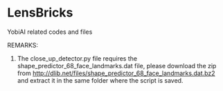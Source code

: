 # LensBricks
YobiAI related codes and files

REMARKS:
1. The close_up_detector.py file requires the shape_predictor_68_face_landmarks.dat file, please download the zip from http://dlib.net/files/shape_predictor_68_face_landmarks.dat.bz2 and extract it in the same folder where the script is saved.
